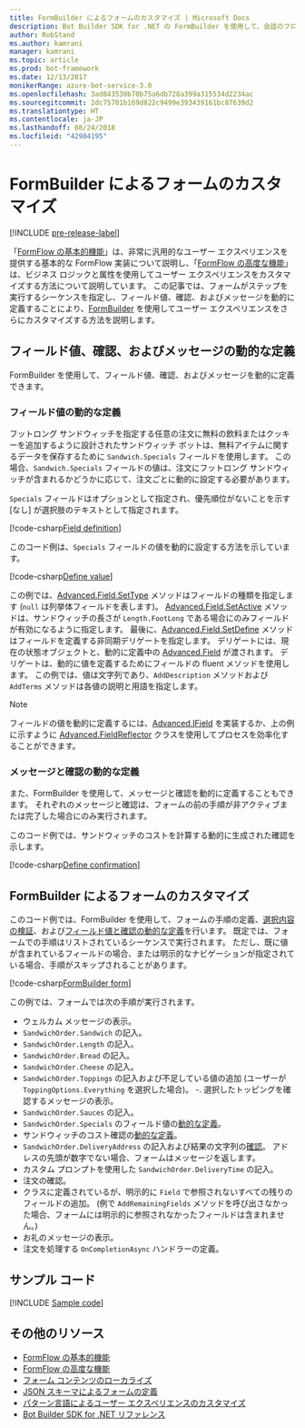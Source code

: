 ```yaml
---
title: FormBuilder によるフォームのカスタマイズ | Microsoft Docs
description: Bot Builder SDK for .NET の FormBuilder を使用して、会話のフローとコンテンツを動的に変更およびカスタマイズする方法について説明します。
author: RobStand
ms.author: kamrani
manager: kamrani
ms.topic: article
ms.prod: bot-framework
ms.date: 12/13/2017
monikerRange: azure-bot-service-3.0
ms.openlocfilehash: 3ad843530b70b75a6db728a399a315534d2234ac
ms.sourcegitcommit: 2dc75701b169d822c9499e393439161bc87639d2
ms.translationtype: HT
ms.contentlocale: ja-JP
ms.lasthandoff: 08/24/2018
ms.locfileid: "42904195"
---
```

# <a name="customize-a-form-using-formbuilder"></a>FormBuilder によるフォームのカスタマイズ

[!INCLUDE [pre-release-label](../includes/pre-release-label-v3.md)]

「[FormFlow の基本的機能](bot-builder-dotnet-formflow.md)」は、非常に汎用的なユーザー エクスペリエンスを提供する基本的な FormFlow 実装について説明し、「[FormFlow の高度な機能](bot-builder-dotnet-formflow-advanced.md)」は、ビジネス ロジックと属性を使用してユーザー エクスペリエンスをカスタマイズする方法について説明しています。 この記事では、フォームがステップを実行するシーケンスを指定し、フィールド値、確認、およびメッセージを動的に定義することにより、[FormBuilder][formBuilder] を使用してユーザー エクスペリエンスをさらにカスタマイズする方法を説明します。 

## <a name="dynamically-define-field-values-confirmations-and-messages"></a>フィールド値、確認、およびメッセージの動的な定義

FormBuilder を使用して、フィールド値、確認、およびメッセージを動的に定義できます。

### <a name="dynamically-define-field-values"></a>フィールド値の動的な定義 

フットロング サンドウィッチを指定する任意の注文に無料の飲料またはクッキーを追加するように設計されたサンドウィッチ ボットは、無料アイテムに関するデータを保存するために `Sandwich.Specials` フィールドを使用します。 この場合、`Sandwich.Specials` フィールドの値は、注文にフットロング サンドウィッチが含まれるかどうかに応じて、注文ごとに動的に設定する必要があります。 

`Specials` フィールドはオプションとして指定され、優先順位がないことを示す [なし] が選択肢のテキストとして指定されます。

[!code-csharp[Field definition](../includes/code/dotnet-formflow-formbuilder.cs#fieldDefinition)]

このコード例は、`Specials` フィールドの値を動的に設定する方法を示しています。 

[!code-csharp[Define value](../includes/code/dotnet-formflow-formbuilder.cs#defineValue)]

この例では、[Advanced.Field.SetType][setType] メソッドはフィールドの種類を指定します (`null` は列挙体フィールドを表します)。 [Advanced.Field.SetActive][setActive] メソッドは、サンドウィッチの長さが `Length.FootLong` である場合にのみフィールドが有効になるように指定します。 最後に、[Advanced.Field.SetDefine][setDefine] メソッドはフィールドを定義する非同期デリゲートを指定します。 デリゲートには、現在の状態オブジェクトと、動的に定義中の [Advanced.Field][field] が渡されます。 デリゲートは、動的に値を定義するためにフィールドの fluent メソッドを使用します。 この例では、値は文字列であり、`AddDescription` メソッドおよび `AddTerms` メソッドは各値の説明と用語を指定します。

> [!NOTE]
> フィールドの値を動的に定義するには、[Advanced.IField][iField] を実装するか、上の例に示すように [Advanced.FieldReflector][FieldReflector] クラスを使用してプロセスを効率化することができます。 

### <a name="dynamically-define-messages-and-confirmations"></a>メッセージと確認の動的な定義

また、FormBuilder を使用して、メッセージと確認を動的に定義することもできます。 それぞれのメッセージと確認は、フォームの前の手順が非アクティブまたは完了した場合にのみ実行されます。 

このコード例では、サンドウィッチのコストを計算する動的に生成された確認を示します。 

[!code-csharp[Define confirmation](../includes/code/dotnet-formflow-formbuilder.cs#defineConfirmation)]

## <a name="customize-a-form-using-formbuilder"></a>FormBuilder によるフォームのカスタマイズ

このコード例では、FormBuilder を使用して、フォームの手順の定義、[選択内容の検証](bot-builder-dotnet-formflow-advanced.md#add-business-logic)、および[フィールド値と確認の動的な定義](#dynamically-define-field-values-confirmations-and-messages)を行います。 既定では、フォームでの手順はリストされているシーケンスで実行されます。 ただし、既に値が含まれているフィールドの場合、または明示的なナビゲーションが指定されている場合、手順がスキップされることがあります。 

[!code-csharp[FormBuilder form](../includes/code/dotnet-formflow-formbuilder.cs#formBuilderForm)]

この例では、フォームでは次の手順が実行されます。

- ウェルカム メッセージの表示。 
- `SandwichOrder.Sandwich` の記入。 
- `SandwichOrder.Length` の記入。 
- `SandwichOrder.Bread` の記入。 
- `SandwichOrder.Cheese` の記入。 
- `SandwichOrder.Toppings` の記入および不足している値の追加 (ユーザーが `ToppingOptions.Everything` を選択した場合)。 -. 選択したトッピングを確認するメッセージの表示。 
- `SandwichOrder.Sauces` の記入。 
- `SandwichOrder.Specials` のフィールド値の[動的な定義](#dynamically-define-field-values)。 
- サンドウィッチのコスト確認の[動的な定義](#dynamically-define-messages-and-confirmations)。 
- `SandwichOrder.DeliveryAddress` の記入および結果の文字列の[確認](bot-builder-dotnet-formflow-advanced.md#add-business-logic)。 アドレスの先頭が数字でない場合、フォームはメッセージを返します。 
- カスタム プロンプトを使用した `SandwichOrder.DeliveryTime` の記入。 
- 注文の確認。 
- クラスに定義されているが、明示的に `Field` で参照されないすべての残りのフィールドの追加。 (例で `AddRemainingFields` メソッドを呼び出さなかった場合、フォームには明示的に参照されなかったフィールドは含まれません。) 
- お礼のメッセージの表示。 
- 注文を処理する `OnCompletionAsync` ハンドラーの定義。 

## <a name="sample-code"></a>サンプル コード

[!INCLUDE [Sample code](../includes/snippet-dotnet-formflow-samples.md)]

## <a name="additional-resources"></a>その他のリソース

- [FormFlow の基本的機能](bot-builder-dotnet-formflow.md)
- [FormFlow の高度な機能](bot-builder-dotnet-formflow-advanced.md)
- [フォーム コンテンツのローカライズ](bot-builder-dotnet-formflow-localize.md)
- [JSON スキーマによるフォームの定義](bot-builder-dotnet-formflow-json-schema.md)
- [パターン言語によるユーザー エクスペリエンスのカスタマイズ](bot-builder-dotnet-formflow-pattern-language.md)
- <a href="/dotnet/api/?view=botbuilder-3.11.0" target="_blank">Bot Builder SDK for .NET リファレンス</a>

[formBuilder]: /dotnet/api/microsoft.bot.builder.formflow.formbuilder-1

[setType]: /dotnet/api/microsoft.bot.builder.formflow.advanced.field-1.settype

[setActive]: /dotnet/api/microsoft.bot.builder.formflow.advanced.field-1.setactive

[setDefine]: /dotnet/api/microsoft.bot.builder.formflow.advanced.field-1.setdefine

[field]: /dotnet/api/microsoft.bot.builder.formflow.advanced.field-1

[iField]: /dotnet/api/microsoft.bot.builder.formflow.advanced.ifield-1

[FieldReflector]: /dotnet/api/microsoft.bot.builder.formflow.advanced.fieldreflector-1
